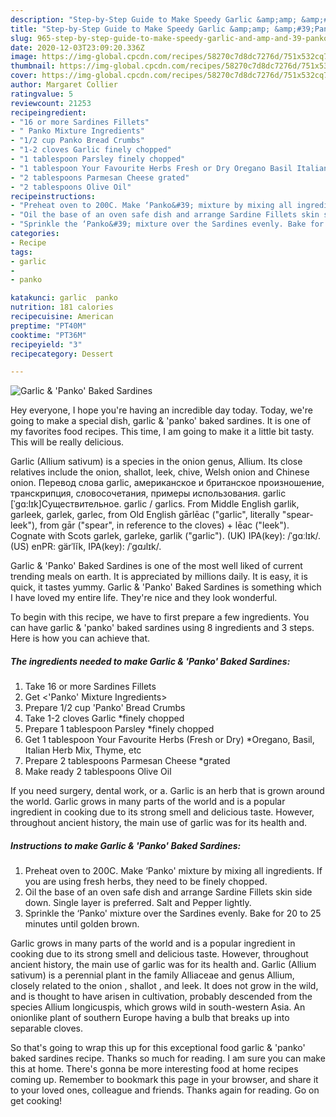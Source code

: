 ```yaml
---
description: "Step-by-Step Guide to Make Speedy Garlic &amp;amp; &amp;#39;Panko&amp;#39; Baked Sardines"
title: "Step-by-Step Guide to Make Speedy Garlic &amp;amp; &amp;#39;Panko&amp;#39; Baked Sardines"
slug: 965-step-by-step-guide-to-make-speedy-garlic-and-amp-and-39-panko-and-39-baked-sardines
date: 2020-12-03T23:09:20.336Z
image: https://img-global.cpcdn.com/recipes/58270c7d8dc7276d/751x532cq70/garlic-panko-baked-sardines-recipe-main-photo.jpg
thumbnail: https://img-global.cpcdn.com/recipes/58270c7d8dc7276d/751x532cq70/garlic-panko-baked-sardines-recipe-main-photo.jpg
cover: https://img-global.cpcdn.com/recipes/58270c7d8dc7276d/751x532cq70/garlic-panko-baked-sardines-recipe-main-photo.jpg
author: Margaret Collier
ratingvalue: 5
reviewcount: 21253
recipeingredient:
- "16 or more Sardines Fillets"
- " Panko Mixture Ingredients"
- "1/2 cup Panko Bread Crumbs"
- "1-2 cloves Garlic finely chopped"
- "1 tablespoon Parsley finely chopped"
- "1 tablespoon Your Favourite Herbs Fresh or Dry Oregano Basil Italian Herb Mix Thyme etc"
- "2 tablespoons Parmesan Cheese grated"
- "2 tablespoons Olive Oil"
recipeinstructions:
- "Preheat oven to 200C. Make ‘Panko&#39; mixture by mixing all ingredients. If you are using fresh herbs, they need to be finely chopped."
- "Oil the base of an oven safe dish and arrange Sardine Fillets skin side down. Single layer is preferred. Salt and Pepper lightly."
- "Sprinkle the ‘Panko&#39; mixture over the Sardines evenly. Bake for 20 to 25 minutes until golden brown."
categories:
- Recipe
tags:
- garlic
- 
- panko

katakunci: garlic  panko 
nutrition: 181 calories
recipecuisine: American
preptime: "PT40M"
cooktime: "PT36M"
recipeyield: "3"
recipecategory: Dessert

---
```



![Garlic &amp; &#39;Panko&#39; Baked Sardines](https://img-global.cpcdn.com/recipes/58270c7d8dc7276d/751x532cq70/garlic-panko-baked-sardines-recipe-main-photo.jpg)

Hey everyone, I hope you're having an incredible day today. Today, we're going to make a special dish, garlic &amp; &#39;panko&#39; baked sardines. It is one of my favorites food recipes. This time, I am going to make it a little bit tasty. This will be really delicious.

Garlic (Allium sativum) is a species in the onion genus, Allium. Its close relatives include the onion, shallot, leek, chive, Welsh onion and Chinese onion. Перевод слова garlic, американское и британское произношение, транскрипция, словосочетания, примеры использования. garlic [ˈɡɑ:lɪk]Существительное. garlic / garlics. From Middle English garlik, garleek, garlek, garlec, from Old English gārlēac (&#34;garlic&#34;, literally &#34;spear-leek&#34;), from gār (&#34;spear&#34;, in reference to the cloves) + lēac (&#34;leek&#34;). Cognate with Scots garlek, garleke, garlik (&#34;garlic&#34;). (UK) IPA(key): /ˈɡɑːlɪk/. (US) enPR: gärˈlĭk, IPA(key): /ˈɡɑɹlɪk/.

Garlic &amp; &#39;Panko&#39; Baked Sardines is one of the most well liked of current trending meals on earth. It is appreciated by millions daily. It is easy, it is quick, it tastes yummy. Garlic &amp; &#39;Panko&#39; Baked Sardines is something which I have loved my entire life. They're nice and they look wonderful.


To begin with this recipe, we have to first prepare a few ingredients. You can have garlic &amp; &#39;panko&#39; baked sardines using 8 ingredients and 3 steps. Here is how you can achieve that.

<!--inarticleads1-->

##### The ingredients needed to make Garlic &amp; &#39;Panko&#39; Baked Sardines:

1. Take 16 or more Sardines Fillets
1. Get  &lt;&#39;Panko&#39; Mixture Ingredients&gt;
1. Prepare 1/2 cup &#39;Panko&#39; Bread Crumbs
1. Take 1-2 cloves Garlic *finely chopped
1. Prepare 1 tablespoon Parsley *finely chopped
1. Get 1 tablespoon Your Favourite Herbs (Fresh or Dry) *Oregano, Basil, Italian Herb Mix, Thyme, etc
1. Prepare 2 tablespoons Parmesan Cheese *grated
1. Make ready 2 tablespoons Olive Oil


If you need surgery, dental work, or a. Garlic is an herb that is grown around the world. Garlic grows in many parts of the world and is a popular ingredient in cooking due to its strong smell and delicious taste. However, throughout ancient history, the main use of garlic was for its health and. 

<!--inarticleads2-->

##### Instructions to make Garlic &amp; &#39;Panko&#39; Baked Sardines:

1. Preheat oven to 200C. Make ‘Panko&#39; mixture by mixing all ingredients. If you are using fresh herbs, they need to be finely chopped.
1. Oil the base of an oven safe dish and arrange Sardine Fillets skin side down. Single layer is preferred. Salt and Pepper lightly.
1. Sprinkle the ‘Panko&#39; mixture over the Sardines evenly. Bake for 20 to 25 minutes until golden brown.


Garlic grows in many parts of the world and is a popular ingredient in cooking due to its strong smell and delicious taste. However, throughout ancient history, the main use of garlic was for its health and. Garlic (Allium sativum) is a perennial plant in the family Alliaceae and genus Allium, closely related to the onion , shallot , and leek. It does not grow in the wild, and is thought to have arisen in cultivation, probably descended from the species Allium longicuspis, which grows wild in south-western Asia. An onionlike plant of southern Europe having a bulb that breaks up into separable cloves. 

So that's going to wrap this up for this exceptional food garlic &amp; &#39;panko&#39; baked sardines recipe. Thanks so much for reading. I am sure you can make this at home. There's gonna be more interesting food at home recipes coming up. Remember to bookmark this page in your browser, and share it to your loved ones, colleague and friends. Thanks again for reading. Go on get cooking!
